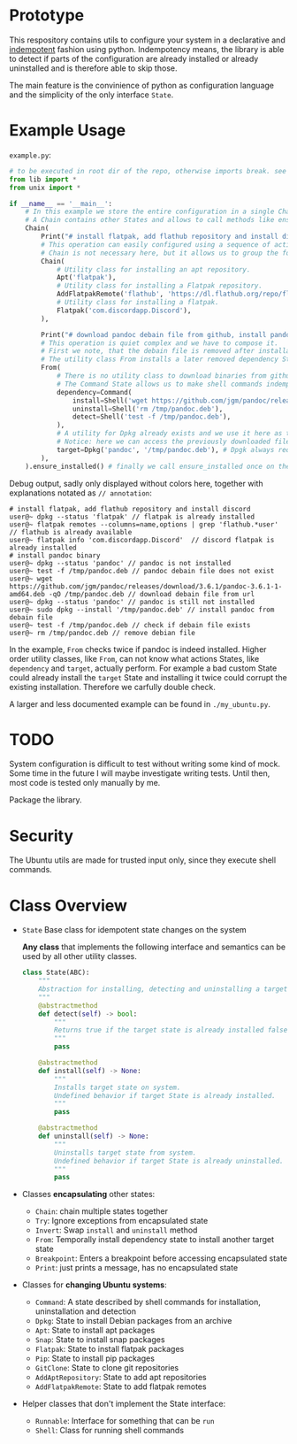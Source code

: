 # Prototype

This respository contains utils to configure your system in a declarative and [indempotent](https://en.wikipedia.org/wiki/Idempotence) fashion using python.
Indempotency means, the library is able to detect if parts of the configuration are already installed or already uninstalled and is therefore able to skip those.

The main feature is the convinience of python as configuration language and the simplicity of the only interface `State`.


# Example Usage

`example.py`:
```python
# to be executed in root dir of the repo, otherwise imports break. see section TODO
from lib import *
from unix import *

if __name__ == '__main__':
    # In this example we store the entire configuration in a single Chain object.
    # A Chain contains other States and allows to call methods like ensure_installed on all of them.
    Chain(
        Print("# install flatpak, add flathub repository and install discord"),
        # This operation can easily configured using a sequence of actions
        # Chain is not necessary here, but it allows us to group the following States together.
        Chain(
            # Utility class for installing an apt repository.
            Apt('flatpak'),
            # Utility class for installing a Flatpak repository.
            AddFlatpakRemote('flathub', 'https://dl.flathub.org/repo/flathub.flatpakrepo'),
            # Utility class for installing a flatpak.
            Flatpak('com.discordapp.Discord'),
        ),

        Print("# download pandoc debain file from github, install pandoc binary using dpkg and finally remove the debain file"),
        # This operation is quiet complex and we have to compose it.
        # First we note, that the debain file is removed after installation finished.
        # The utility class From installs a later removed dependency State necessary to install the given target State.
        From(
            # There is no utility class to download binaries from github, therefore we have to improvise by using the Command State.
            # The Command State allows us to make shell commands indempotent by defining actions install, detect and uninstall. 
            dependency=Command(
                install=Shell('wget https://github.com/jgm/pandoc/releases/download/3.6.1/pandoc-3.6.1-1-amd64.deb -qO /tmp/pandoc.deb'),
                uninstall=Shell('rm /tmp/pandoc.deb'),
                detect=Shell('test -f /tmp/pandoc.deb'),
            ),
            # A utility for Dpkg already exists and we use it here as target State.
            # Notice: here we can access the previously downloaded file '/tmp/pandoc.deb'.
            target=Dpkg('pandoc', '/tmp/pandoc.deb'), # Dpgk always requires root
        ),
    ).ensure_installed() # finally we call ensure_installed once on the root of the defined tree.
```
Debug output, sadly only displayed without colors here, together with explanations notated as `// annotation`:
```plain
# install flatpak, add flathub repository and install discord
user@~ dpkg --status 'flatpak' // flatpak is already installed
user@~ flatpak remotes --columns=name,options | grep 'flathub.*user' // flathub is already available
user@~ flatpak info 'com.discordapp.Discord'  // discord flatpak is already installed
# install pandoc binary
user@~ dpkg --status 'pandoc' // pandoc is not installed
user@~ test -f /tmp/pandoc.deb // pandoc debain file does not exist
user@~ wget https://github.com/jgm/pandoc/releases/download/3.6.1/pandoc-3.6.1-1-amd64.deb -qO /tmp/pandoc.deb // download debain file from url
user@~ dpkg --status 'pandoc' // pandoc is still not installed
user@~ sudo dpkg --install '/tmp/pandoc.deb' // install pandoc from debain file
user@~ test -f /tmp/pandoc.deb // check if debain file exists
user@~ rm /tmp/pandoc.deb // remove debian file
```

In the example, `From` checks twice if pandoc is indeed installed. 
Higher order utility classes, like `From`, can not know what actions States, like `dependency` and `target`, actually perform. 
For example a bad custom State could already install the `target` State and installing it twice could corrupt the existing installation.
Therefore we carfully double check.

A larger and less documented example can be found in `./my_ubuntu.py`.

# TODO

System configuration is difficult to test without writing some kind of mock.
Some time in the future I will maybe investigate writing tests.
Until then, most code is tested only manually by me.

Package the library.

# Security

The Ubuntu utils are made for trusted input only, since they execute shell commands.

# Class Overview

- `State` Base class for idempotent state changes on the system

   **Any class** that implements the following interface and semantics can be used by all other utility classes. 
    ```python
    class State(ABC):
        """
        Abstraction for installing, detecting and uninstalling a target state from the system.
        """
        @abstractmethod
        def detect(self) -> bool:
            """
            Returns true if the target state is already installed false otherwise.
            """
            pass
    
        @abstractmethod
        def install(self) -> None:
            """
            Installs target state on system. 
            Undefined behavior if target State is already installed.
            """
            pass
    
        @abstractmethod
        def uninstall(self) -> None:
            """
            Uninstalls target state from system.
            Undefined behavior if target State is already uninstalled.
            """
            pass
    ```
    

- Classes **encapsulating** other states:
    - `Chain`: chain multiple states together
    - `Try`: Ignore exceptions from encapsulated state 
    - `Invert`: Swap `install` and `uninstall` method
    - `From`: Temporally install dependency state to install another target state
    - `Breakpoint`: Enters a breakpoint before accessing encapsulated state
    - `Print`: just prints a message, has no encapsulated state
- Classes for **changing Ubuntu systems**:
    - `Command`: A state described by shell commands for installation, uninstallation and detection
    - `Dpkg`: State to install Debian packages from an archive
    - `Apt`: State to install apt packages
    - `Snap`: State to install snap packages
    - `Flatpak`: State to install flatpak packages 
    - `Pip`: State to install pip packages
    - `GitClone`: State to clone git repositories
    - `AddAptRepository`: State to add apt repositories
    - `AddFlatpakRemote`: State to add flatpak remotes
- Helper classes that don't implement the State interface:
    - `Runnable`: Interface for something that can be `run`
    - `Shell`: Class for running shell commands

